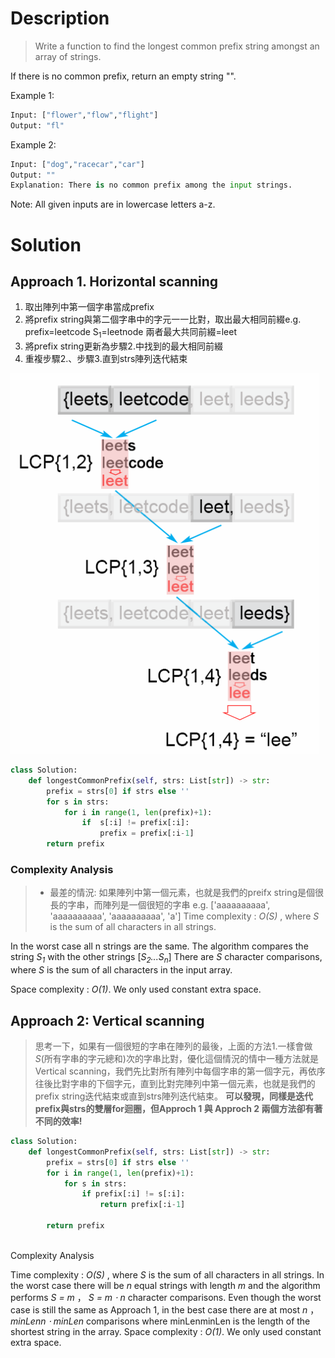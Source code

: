 # Description
>Write a function to find the longest common prefix string amongst an array of strings.

If there is no common prefix, return an empty string "".

Example 1:
```py
Input: ["flower","flow","flight"]
Output: "fl"
```
Example 2:
```py
Input: ["dog","racecar","car"]
Output: ""
Explanation: There is no common prefix among the input strings.
```
Note: All given inputs are in lowercase letters a-z.

# Solution

## Approach 1. Horizontal scanning
1. 取出陣列中第一個字串當成prefix
2. 將prefix string與第二個字串中的字元一一比對，取出最大相同前綴e.g. prefix=leetcode S<sub>1</sub>=leetnode 兩者最大共同前綴=leet
3. 將prefix string更新為步驟2.中找到的最大相同前綴
4. 重複步驟2.、步驟3.直到strs陣列迭代結束

![14_horizontal_scanning.png](image/14_horizontal_scanning.png)

```py
class Solution:
    def longestCommonPrefix(self, strs: List[str]) -> str:
        prefix = strs[0] if strs else ''        
        for s in strs:
            for i in range(1, len(prefix)+1):
                if  s[:i] != prefix[:i]:
                    prefix = prefix[:i-1]
        return prefix
```


### Complexity Analysis
> - 最差的情況: 如果陣列中第一個元素，也就是我們的preifx string是個很長的字串，而陣列是一個很短的字串 e.g. ['aaaaaaaaaa', 'aaaaaaaaaa', 'aaaaaaaaaa', 'a']
Time complexity : *O(S)* , where *S* is the sum of all characters in all strings.

In the worst case all n strings are the same. The algorithm compares the string *S<sub>1</sub>* with the other strings [*S<sub>2</sub>...S<sub>n</sub>*] There are *S* character comparisons, where *S* is the sum of all characters in the input array.

Space complexity : *O(1)*. We only used constant extra space.

## Approach 2: Vertical scanning
>思考一下，如果有一個很短的字串在陣列的最後，上面的方法1.一樣會做*S*(所有字串的字元總和)次的字串比對，優化這個情況的情中一種方法就是Vertical scanning，我們先比對所有陣列中每個字串的第一個字元，再依序往後比對字串的下個字元，直到比對完陣列中第一個元素，也就是我們的prefix string迭代結束或直到strs陣列迭代結束。 **可以發現，同樣是迭代prefix與strs的雙層for迴圈，但Approch 1 與 Approch 2 兩個方法卻有著不同的效率!**

```py
class Solution:
    def longestCommonPrefix(self, strs: List[str]) -> str:
        prefix = strs[0] if strs else ''  
        for i in range(1, len(prefix)+1):
            for s in strs:
                if prefix[:i] != s[:i]:
                    return prefix[:i-1]

        return prefix
        
```

Complexity Analysis

Time complexity : *O(S)* , where *S* is the sum of all characters in all strings. In the worst case there will be *n* equal strings with length *m* and the algorithm performs *S = m* ， *S = m ⋅ n* character comparisons. Even though the worst case is still the same as Approach 1, in the best case there are at most *n* ， *minLenn ⋅ minLen* comparisons where minLenminLen is the length of the shortest string in the array.
Space complexity : *O(1)*. We only used constant extra space.


